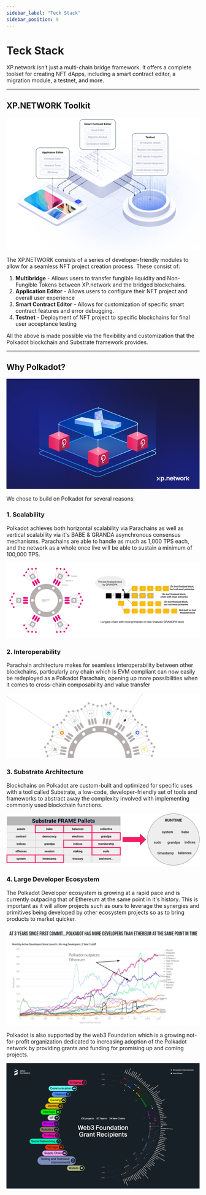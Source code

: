```yaml
---
sidebar_label: "Teck Stack"
sidebar_position: 9
---
```


# Teck Stack

XP.network isn’t just a multi-chain bridge framework. It offers a complete toolset for creating NFT dApps, including a smart contract editor, a migration module, a testnet, and more.

<hr/>

## XP.NETWORK Toolkit

![Toolkit](../../static/img/45.Toolkit.png)

The XP.NETWORK consists of a series of developer-friendly modules to allow for a seamless NFT project creation process. These consist of:

1. **Multibridge** - Allows users to transfer fungible liquidity and Non-Fungible Tokens between XP.network and the bridged blockchains.
2. **Application Editor** - Allows users to configure their NFT project and overall user experience
3. **Smart Contract Editor** - Allows for customization of specific smart contract features and error debugging.
4. **Testnet** - Deployment of NFT project to specific blockchains for final user acceptance testing

All the above is made possible via the flexibility and customization that the Polkadot blockchain and Substrate framework provides.

<hr/>

## Why Polkadot?

![Polkadot-1](../../static/img/46.Polkadot.png)

We chose to build on Polkadot for several reasons:

### 1. Scalability

Polkadot achieves both horizontal scalability via Parachains as well as vertical scalability via it's BABE & GRANDA asynchronous consensus mechanisms. Parachains are able to handle as much as 1,000 TPS each, and the network as a whole once live will be able to sustain a minimum of 100,000 TPS.

![Polkadot-2](../../static/img/47.Polkadot.png)

### 2. Interoperability

Parachain architecture makes for seamless interoperability between other blockchains, particularly any chain which is EVM compliant can now easily be redeployed as a Polkadot Parachain, opening up more possibilities when it comes to cross-chain composability and value transfer

![Polkadot-3](../../static/img/48.Polkadot.png)

### 3. Substrate Architecture

Blockchains on Polkadot are custom-built and optimized for specific uses with a tool called Substrate, a low-code, developer-friendly set of tools and frameworks to abstract away the complexity involved with implementing commonly used blockchain functions.

![Polkadot-4](../../static/img/49.Polkadot.png)

### 4. Large Developer Ecosystem

The Polkadot Developer ecosystem is growing at a rapid pace and is currently outpacing that of Ethereum at the same point in it's history. This is important as it will allow projects such as ours to leverage the synergies and primitives being developed by other ecosystem projects so as to bring products to market quicker.

![Polkadot-5](../../static/img/50.Polkadot.png)

Polkadot is also supported by the web3 Foundation which is a growing not-for-profit organization dedicated to increasing adoption of the Polkadot network by providing grants and funding for promising up and coming projects.

![Polkadot-6](../../static/img/51.Polkadot.png)
